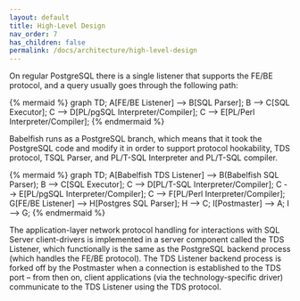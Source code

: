 ```yaml
---
layout: default
title: High-Level Design
nav_order: 7
has_children: false
permalink: /docs/architecture/high-level-design
---
```


On regular PostgreSQL there is a single listener that supports the FE/BE protocol,
and a query usually goes through the following path:

{% mermaid %}
graph TD;
    A[FE/BE Listener] --> B[SQL Parser];
    B --> C[SQL Executor];
    C --> D[PL/pgSQL Interpreter/Compiler];
    C --> E[PL/Perl Interpreter/Compiler];
{% endmermaid %}

Babelfish runs as a PostgreSQL branch, which means that it took the PostgreSQL
code and modify it in order to support protocol hookability, TDS protocol, TSQL
Parser, and PL/T-SQL Interpreter and PL/T-SQL compiler.

{% mermaid %}
graph TD;
    A[Babelfish TDS Listener] --> B(Babelfish SQL Parser);
    B --> C[SQL Executor];
    C --> D[PL/T-SQL Interpreter/Compiler];
    C --> E[PL/pgSQL Interpreter/Compiler];
    C --> F[PL/Perl Interpreter/Compiler];
    G[FE/BE Listener] --> H[Postgres SQL Parser];
    H --> C;
    I[Postmaster] --> A;
    I --> G;
{% endmermaid %}

The application-layer network protocol handling for interactions with SQL Server
client-drivers is implemented in a server component called the TDS Listener,
which functionally is the same as the PostgreSQL backend process (which handles
the FE/BE protocol).
The TDS Listener backend process is forked off by the Postmaster when a connection
is established to the TDS port – from then on, client applications (via the
technology-specific driver) communicate to the TDS Listener using the TDS
protocol.
